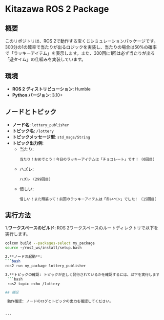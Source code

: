 # Kitazawa ROS 2 Package

## 概要
このリポジトリは、ROS 2で動作する宝くじシミュレーションパッケージです。  
300分の1の確率で当たりが出るロジックを実装し、当たりの場合は50%の確率で「ラッキーアイテム」を表示します。また、300回に1回は必ず当たりが出る「遊タイム」の仕組みを実装しています。

## 環境
- **ROS 2 ディストリビューション**: Humble
- **Python バージョン**: 3.10+

## ノードとトピック
- **ノード名**: `lottery_publisher`
- **トピック名**: `/lottery`
- **トピックメッセージ型**: `std_msgs/String`
- **トピック出力例**:
  - 当たり:
    ```
    当たり！おめでとう！今日のラッキーアイテムは「チョコレート」です！ (0回目)
    ```
  - ハズレ:
    ```
    ハズレ (299回目)
    ```
  - 惜しい:
    ```
    惜しい！また頑張って！前回のラッキーアイテムは「赤いペン」でした！ (15回目)
    ```

## 実行方法
1.**ワークスペースのビルド**:
   ROS 2ワークスペースのルートディレクトリで以下を実行します。
   ```bash
   colcon build --packages-select my_package
   source ~/ros2_ws/install/setup.bash

2.**ノードの起動**:
   ```bash
   ros2 run my_package lottery_publisher

3.**トピックの確認: トピックが正しく発行されているかを確認するには、以下を実行します。**:
    ```bash
    ros2 topic echo /lottery

## 補足

    動作確認: ノードのログとトピックの出力を確認してください。


---


